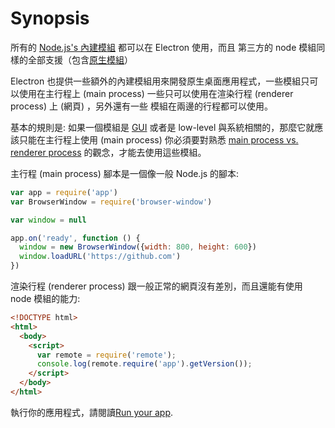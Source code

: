 # Synopsis

所有的 [Node.js's 內建模組](http://nodejs.org/api/) 都可以在 Electron 使用，而且
第三方的 node 模組同樣的全部支援（包含[原生模組](../tutorial/using-native-node-modules.md)）

Electron 也提供一些額外的內建模組用來開發原生桌面應用程式，一些模組只可以使用在主行程上
(main process) 一些只可以使用在渲染行程 (renderer process) 上 (網頁) ，另外還有一些
模組在兩邊的行程都可以使用。

基本的規則是: 如果一個模組是 [GUI](https://zh.wikipedia.org/wiki/%E5%9B%BE%E5%BD%A2%E7%94%A8%E6%88%B7%E7%95%8C%E9%9D%A2)
或者是 low-level 與系統相關的，那麼它就應該只能在主行程上使用 (main process) 你必須要對熟悉 [main process vs. renderer process](../tutorial/quick-start.md#the-main-process) 的觀念，才能去使用這些模組。

主行程 (main process) 腳本是一個像一般 Node.js 的腳本:

```javascript
var app = require('app')
var BrowserWindow = require('browser-window')

var window = null

app.on('ready', function () {
  window = new BrowserWindow({width: 800, height: 600})
  window.loadURL('https://github.com')
})
```

渲染行程 (renderer process) 跟一般正常的網頁沒有差別，而且還能有使用 node 模組的能力:

```html
<!DOCTYPE html>
<html>
  <body>
    <script>
      var remote = require('remote');
      console.log(remote.require('app').getVersion());
    </script>
  </body>
</html>
```

執行你的應用程式，請閱讀[Run your app](../tutorial/quick-start.md#run-your-app).
